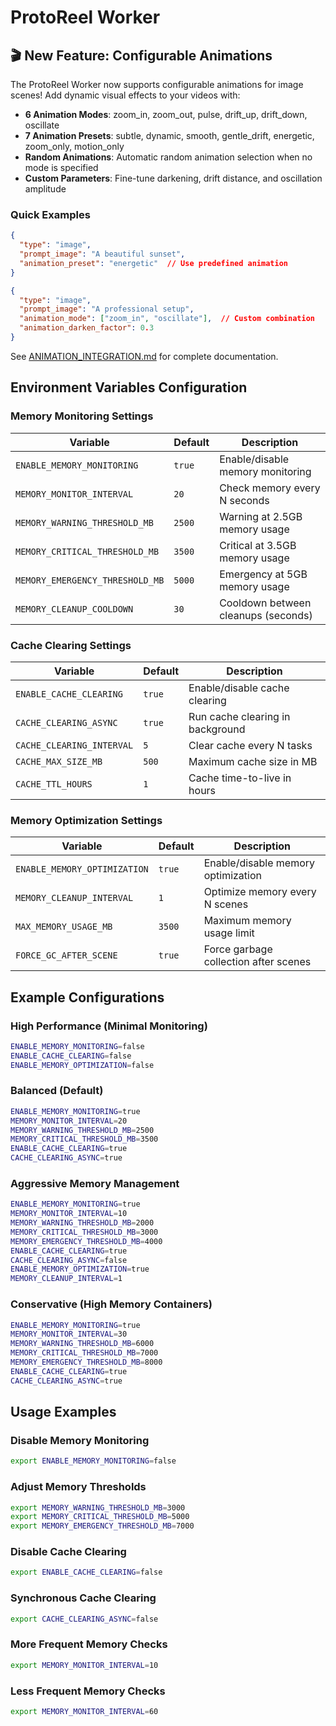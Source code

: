 # ProtoReel Worker

## 🎬 New Feature: Configurable Animations

The ProtoReel Worker now supports configurable animations for image scenes! Add dynamic visual effects to your videos with:

- **6 Animation Modes**: zoom_in, zoom_out, pulse, drift_up, drift_down, oscillate
- **7 Animation Presets**: subtle, dynamic, smooth, gentle_drift, energetic, zoom_only, motion_only
- **Random Animations**: Automatic random animation selection when no mode is specified
- **Custom Parameters**: Fine-tune darkening, drift distance, and oscillation amplitude

### Quick Examples

```json
{
  "type": "image",
  "prompt_image": "A beautiful sunset",
  "animation_preset": "energetic"  // Use predefined animation
}
```

```json
{
  "type": "image", 
  "prompt_image": "A professional setup",
  "animation_mode": ["zoom_in", "oscillate"],  // Custom combination
  "animation_darken_factor": 0.3
}
```

See [ANIMATION_INTEGRATION.md](ANIMATION_INTEGRATION.md) for complete documentation.

## Environment Variables Configuration

### Memory Monitoring Settings

| Variable | Default | Description |
|----------|---------|-------------|
| `ENABLE_MEMORY_MONITORING` | `true` | Enable/disable memory monitoring |
| `MEMORY_MONITOR_INTERVAL` | `20` | Check memory every N seconds |
| `MEMORY_WARNING_THRESHOLD_MB` | `2500` | Warning at 2.5GB memory usage |
| `MEMORY_CRITICAL_THRESHOLD_MB` | `3500` | Critical at 3.5GB memory usage |
| `MEMORY_EMERGENCY_THRESHOLD_MB` | `5000` | Emergency at 5GB memory usage |
| `MEMORY_CLEANUP_COOLDOWN` | `30` | Cooldown between cleanups (seconds) |

### Cache Clearing Settings

| Variable | Default | Description |
|----------|---------|-------------|
| `ENABLE_CACHE_CLEARING` | `true` | Enable/disable cache clearing |
| `CACHE_CLEARING_ASYNC` | `true` | Run cache clearing in background |
| `CACHE_CLEARING_INTERVAL` | `5` | Clear cache every N tasks |
| `CACHE_MAX_SIZE_MB` | `500` | Maximum cache size in MB |
| `CACHE_TTL_HOURS` | `1` | Cache time-to-live in hours |

### Memory Optimization Settings

| Variable | Default | Description |
|----------|---------|-------------|
| `ENABLE_MEMORY_OPTIMIZATION` | `true` | Enable/disable memory optimization |
| `MEMORY_CLEANUP_INTERVAL` | `1` | Optimize memory every N scenes |
| `MAX_MEMORY_USAGE_MB` | `3500` | Maximum memory usage limit |
| `FORCE_GC_AFTER_SCENE` | `true` | Force garbage collection after scenes |

## Example Configurations

### High Performance (Minimal Monitoring)
```bash
ENABLE_MEMORY_MONITORING=false
ENABLE_CACHE_CLEARING=false
ENABLE_MEMORY_OPTIMIZATION=false
```

### Balanced (Default)
```bash
ENABLE_MEMORY_MONITORING=true
MEMORY_MONITOR_INTERVAL=20
MEMORY_WARNING_THRESHOLD_MB=2500
MEMORY_CRITICAL_THRESHOLD_MB=3500
ENABLE_CACHE_CLEARING=true
CACHE_CLEARING_ASYNC=true
```

### Aggressive Memory Management
```bash
ENABLE_MEMORY_MONITORING=true
MEMORY_MONITOR_INTERVAL=10
MEMORY_WARNING_THRESHOLD_MB=2000
MEMORY_CRITICAL_THRESHOLD_MB=3000
MEMORY_EMERGENCY_THRESHOLD_MB=4000
ENABLE_CACHE_CLEARING=true
CACHE_CLEARING_ASYNC=false
ENABLE_MEMORY_OPTIMIZATION=true
MEMORY_CLEANUP_INTERVAL=1
```

### Conservative (High Memory Containers)
```bash
ENABLE_MEMORY_MONITORING=true
MEMORY_MONITOR_INTERVAL=30
MEMORY_WARNING_THRESHOLD_MB=6000
MEMORY_CRITICAL_THRESHOLD_MB=7000
MEMORY_EMERGENCY_THRESHOLD_MB=8000
ENABLE_CACHE_CLEARING=true
CACHE_CLEARING_ASYNC=true
```

## Usage Examples

### Disable Memory Monitoring
```bash
export ENABLE_MEMORY_MONITORING=false
```

### Adjust Memory Thresholds
```bash
export MEMORY_WARNING_THRESHOLD_MB=3000
export MEMORY_CRITICAL_THRESHOLD_MB=5000
export MEMORY_EMERGENCY_THRESHOLD_MB=7000
```

### Disable Cache Clearing
```bash
export ENABLE_CACHE_CLEARING=false
```

### Synchronous Cache Clearing
```bash
export CACHE_CLEARING_ASYNC=false
```

### More Frequent Memory Checks
```bash
export MEMORY_MONITOR_INTERVAL=10
```

### Less Frequent Memory Checks
```bash
export MEMORY_MONITOR_INTERVAL=60
``` 
